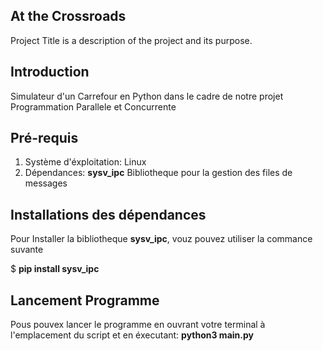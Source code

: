 ## **At the Crossroads**

Project Title is a description of the project and its purpose.

## **Introduction**

Simulateur d'un Carrefour en Python dans le cadre de notre projet Programmation Parallele et Concurrente
## **Pré-requis**
1. Système d'éxploitation: Linux
2. Dépendances: **sysv_ipc**
Bibliotheque pour la gestion des files de messages

## **Installations des dépendances**
Pour Installer la bibliotheque **sysv_ipc**, vouz pouvez utiliser la commance suvante

$ **pip install sysv_ipc**

## **Lancement Programme**
Pous pouvex lancer le programme en ouvrant votre terminal à l'emplacement du script et en éxecutant:
**python3 main.py**
